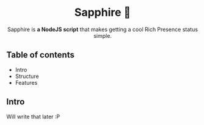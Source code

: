 <div align="center">
    <h1>Sapphire 💎</h1>
    <p>Sapphire is <b>a NodeJS script</b> that makes getting a cool Rich Presence status simple.</p>
</div>

## Table of contents
- Intro
- Structure 
- Features

## Intro
Will write that later :P